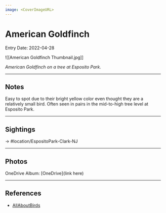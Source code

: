 ```yaml
---
image: <CoverImageURL>
---
```


# American Goldfinch
Entry Date: 2022-04-28


![[American Goldfinch Thumbnail.jpg]]

*American Goldfinch on a tree at Esposito Park.*

---------------------------------------------------------------
## Notes

Easy to spot due to their bright yellow color even thought they are a relatively small bird. Often seen in pairs in the mid-to-high tree level at Esposito Park.

---------------------------------------------------------------
## Sightings

-> #location/EspositoPark-Clark-NJ

---------------------------------------------------------------
## Photos
OneDrive Album: [OneDrive](link here)

---------------------------------------------------------------
## References
- [AllAboutBirds](https://www.allaboutbirds.org/guide/American_Goldfinch/overview)
